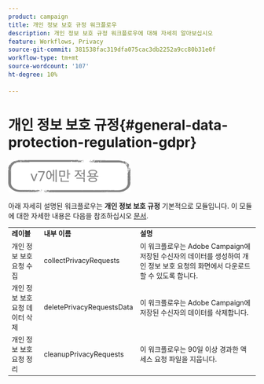 ```yaml
---
product: campaign
title: 개인 정보 보호 규정 워크플로우
description: 개인 정보 보호 규정 워크플로우에 대해 자세히 알아보십시오
feature: Workflows, Privacy
source-git-commit: 381538fac319dfa075cac3db2252a9cc80b31e0f
workflow-type: tm+mt
source-wordcount: '107'
ht-degree: 10%

---
```



# 개인 정보 보호 규정{#general-data-protection-regulation-gdpr}

![](../../assets/v7-only.svg)

아래 자세히 설명된 워크플로우는 **개인 정보 보호 규정** 기본적으로 모듈입니다. 이 모듈에 대한 자세한 내용은 다음을 참조하십시오 [문서](https://helpx.adobe.com/kr/campaign/kb/acc-privacy.html).

<table> 
 <tbody> 
  <tr> 
   <td> <strong>레이블</strong><br /> </td> 
   <td> <strong>내부 이름</strong><br /> </td> 
   <td> <strong>설명</strong><br /> </td> 
  </tr> 
  <tr> 
   <td> <span class="uicontrol">개인 정보 보호 요청 수집</span> <br /> </td> 
   <td> <span class="uicontrol">collectPrivacyRequests</span> <br /> </td> 
   <td> 이 워크플로우는 Adobe Campaign에 저장된 수신자의 데이터를 생성하여 개인 정보 보호 요청의 화면에서 다운로드할 수 있도록 합니다.<br /> </td> 
  </tr> 
  <tr> 
   <td> <span class="uicontrol">개인 정보 보호 요청 데이터 삭제</span> <br /> </td> 
   <td> <span class="uicontrol">deletePrivacyRequestsData</span> <br /> </td> 
   <td> 이 워크플로우는 Adobe Campaign에 저장된 수신자의 데이터를 삭제합니다.<br /> </td> 
  </tr> 
  <tr> 
   <td> <span class="uicontrol">개인 정보 보호 요청 정리</span> <br /> </td> 
   <td> <span class="uicontrol">cleanupPrivacyRequests</span> <br /> </td> 
   <td> 이 워크플로우는 90일 이상 경과한 액세스 요청 파일을 지웁니다.<br /> </td> 
  </tr> 
 </tbody> 
</table>

